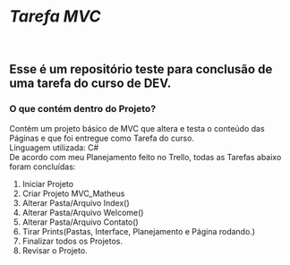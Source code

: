 # _Tarefa MVC_
&nbsp;
## Esse é um repositório teste para conclusão de uma tarefa do curso de DEV.
### O que contém dentro do Projeto?  
Contém um projeto básico de MVC que altera e testa o conteúdo das Páginas e que foi entregue como Tarefa do curso.  
Linguagem utilizada: C#  
De acordo com meu Planejamento feito no Trello, todas as Tarefas abaixo foram concluídas:
1. Iniciar Projeto
2. Criar Projeto MVC_Matheus
3. Alterar Pasta/Arquivo Index()
4. Alterar Pasta/Arquivo Welcome()
5. Alterar Pasta/Arquivo Contato()
6. Tirar Prints(Pastas, Interface, Planejamento e Página rodando.)
7. Finalizar todos os Projetos.
8. Revisar o Projeto.

